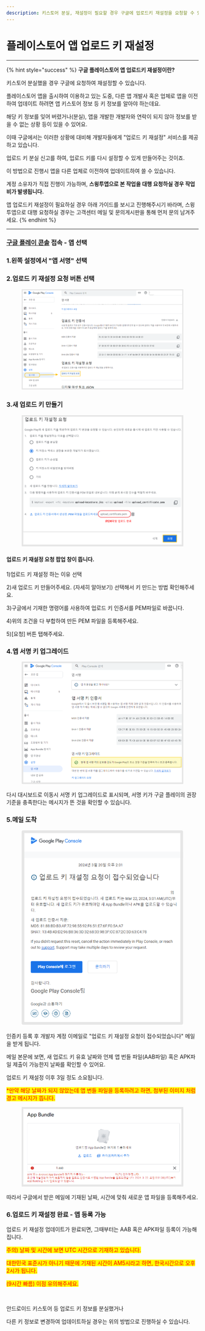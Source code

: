 ```yaml
---
description: 키스토어 분실, 재설정이 필요할 경우 구글에 업로드키 재설정을 요청할 수 있습니다.
---
```


# 플레이스토어 앱 업로드 키 재설정

***



{% hint style="success" %}
**구글 플레이스토어 앱 업로드키 재설정이란?**

키스토어 분실했을 경우 구글에 요청하여 재설정할 수 있습니다.

플레이스토어 앱을 출시하여 이용하고 있는 도중, 다른 앱 개발사 혹은 업체로 앱을 이전하여 업데이트 하려면 앱 키스토어 정보 등 키 정보를 알아야 하는데요.

해당 키 정보를 잊어 버렸거나(분실), 앱을 개발한 개발자와 연락이 되지 않아 정보를 받을 수 없는 상황 등이 있을 수 있어요.&#x20;

이때 구글에서는 이러한 상황에 대비해 개발자들에게 "업로드 키 재설정" 서비스를 제공하고 있습니다.&#x20;

업로드 키 분실 신고를 하여, 업로드 키를 다시 설정할 수 있게 만들어주는 것이죠.

이 방법으로 진행시 앱을 다른 업체로 이전하여 업데이트하여 쓸 수 있습니다.

계정 소유자가 직접 진행이 가능하며, **스윙투앱으로 본 작업을 대행 요청하실 경우 작업비가 발생됩니다.**&#x20;

앱 업로드키 재설정이 필요하실 경우 아래 가이드를 보시고 진행해주시기 바라며, 스윙투앱으로 대행 요청하실 경우는 고객센터 메일 및 문의게시판을 통해 먼저 문의 남겨주세요.&#x20;
{% endhint %}

***



### [구글 플레이 콘솔](https://play.google.com/console/u/0/developers) 접속 - 앱 선택&#x20;



### 1.왼쪽 설정에서 "앱 서명" 선택

### 2.업로드 키 재설정 요청 버튼 선택

<figure><img src="../../.gitbook/assets/SE-1d597395-ff6d-471a-a06c-80f4ddffdcf6.png" alt=""><figcaption></figcaption></figure>

### 3.새 업로드 키 만들기

<figure><img src="../../.gitbook/assets/업로드키3.png" alt=""><figcaption></figcaption></figure>

#### 업로드 키 재설정 요청 팝업 창이 뜹니다.&#x20;

1\)업로드 키 재설정 하는 이유 선택

2\)새 업로드 키 만들어주세요. (자세히 알아보기) 선택해서 키 만드는 방법 확인해주세요.

3\)구글에서 기재한 명령어를 사용하여 업로드 키 인증서를 PEM파일로 바꿉니다.&#x20;

4\)위의 조건을 다 부합하여 만든 PEM 파일을 등록해주세요.

5\)\[요청] 버튼 탭해주세요.



### 4.앱 서명 키 업그레이드

<figure><img src="../../.gitbook/assets/업로드키5.png" alt=""><figcaption></figcaption></figure>

다시 대시보드로 이동시 서명 키 업그레이드로 표시되며, 서명 키가 구글 플레이의 권장 기준을 충족한다는 메시지가 뜬 것을 확인할 수 있습니다.



### 5.메일 도착

<div align="left">

<figure><img src="../../.gitbook/assets/업로드키4.png" alt=""><figcaption></figcaption></figure>

</div>

인증키 등록 후 개발자 계정 이메일로 "업로드 키 재설정 요청이 접수되었습니다" 메일을 받게 됩니다.&#x20;

메일 본문에 보면, 새 업로드 키 유효 날짜와 언제 앱 번들 파일(AAB파일) 혹은 APK파일 제출이 가능한지 날짜를 확인할 수 있어요.

업로드 키 재설정 이후 3일 정도 소요됩니다.



<mark style="color:red;">\*만약 해당 날짜가 되지 않았는데 앱 번들 파일을 등록하려고 하면, 첨부된 이미지 처럼 경고 메시지가 뜹니다.</mark>

<div align="left">

<figure><img src="../../.gitbook/assets/업로드키6.png" alt=""><figcaption></figcaption></figure>

</div>

따라서 구글에서 받은 메일에 기재된 날짜, 시간에 맞춰 새로운 앱 파일을 등록해주세요.&#x20;



### 6.업로드 키 재설정 완료 - 앱 등록 가능



업로드 키 재설정 업데이트가 완료되면, 그때부터는 AAB 혹은 APK파일 등록이 가능해집니다.

<mark style="color:red;">주의) 날짜 및 시간에 보면 UTC 시간으로 기재하고 있습니다.</mark>

<mark style="color:red;">대한민국 표준시가 아니기 때문에 기재된 시간이 AM5시라고 하면, 한국시간으로 오후 2시가 됩니다.</mark>

<mark style="color:red;">(9시간 빠름) 이점 유의해주세요.</mark>

﻿

안드로이드 키스토어 등 업로드 키 정보를 분실했거나

다른 키 정보로 변경하여 업데이트하실 경우는 위의 방법으로 진행하실 수 있습니다.&#x20;

